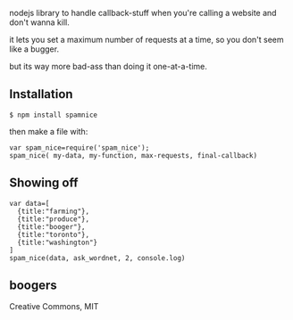 
nodejs library to handle callback-stuff when you're calling a website and don't wanna kill.

it lets you set a maximum number of requests at a time, so you don't seem like a bugger.

but its way more bad-ass than doing it one-at-a-time.

## Installation

    $ npm install spamnice

then make a file with:

    var spam_nice=require('spam_nice');
    spam_nice( my-data, my-function, max-requests, final-callback)

## Showing off

    var data=[
      {title:"farming"},
      {title:"produce"},
      {title:"booger"},
      {title:"toronto"},
      {title:"washington"}
    ]
    spam_nice(data, ask_wordnet, 2, console.log)

## boogers
Creative Commons, MIT
